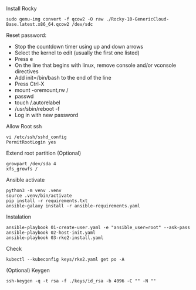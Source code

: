 Install Rocky

```
sudo qemu-img convert -f qcow2 -O raw ./Rocky-10-GenericCloud-Base.latest.x86_64.qcow2 /dev/sdc
```
Reset password:
- Stop the countdown timer using up and down arrows
- Select the kernel to edit (usually the first one listed)
- Press e
- On the line that begins with linux, remove console and/or vconsole directives
- Add init=/bin/bash to the end of the line
- Press Ctrl-X
- mount -oremount,rw /
- passwd
- touch /.autorelabel
- /usr/sbin/reboot -f
- Log in with new password

Allow Root ssh
```
vi /etc/ssh/sshd_config
PermitRootLogin yes
```

Extend root partition (Optional)
```
growpart /dev/sda 4
xfs_growfs /
```

Ansible activate
```
python3 -m venv .venv
source .venv/bin/activate
pip install -r requirements.txt
ansible-galaxy install -r ansible-requirements.yaml
```

Instalation
```
ansible-playbook 01-create-user.yaml -e "ansible_user=root" --ask-pass
ansible-playbook 02-host-init.yaml
ansible-playbook 03-rke2-install.yaml
```

Check
```
kubectl --kubeconfig keys/rke2.yaml get po -A
```

(Optional) Keygen
```
ssh-keygen -q -t rsa -f ./keys/id_rsa -b 4096 -C "" -N ""
```
